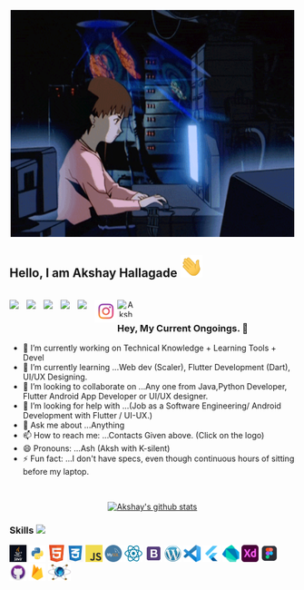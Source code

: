 <p align="center">

  <img src="images/main.gif" alt="Coder GIF" width="500" height="400">
  
</p>

## Hello, I am Akshay Hallagade <img src="https://github.com/AbdallahHemdan/AbdallahHemdan/blob/master/wave.gif" width="40">

<br/>

<div align="center">

<a href="https://www.hackerrank.com/akshayhallagade1">
  <img align="left" width="30px" src="https://assets.brandfolder.com/y9ol94wb/v/331198/view@2x.png?v=1591971279" draggable="false" />
</a>

<a href="https://www.linkedin.com/in/akshayhallagade/">
  <img align="left" width="30px" src="https://cdn.worldvectorlogo.com/logos/linkedin-icon-2.svg" draggable="false" />
</a>

<a href="https://github.com/likeitaash">
  <img align="left" width="30px" src="https://cdn.uconnectlabs.com/wp-content/uploads/sites/46/2019/04/GitHub-Mark.png" draggable="false" />
</a>

<a href="mailto:akshayhallagade2612@gmail.com">
  <img align="left" width="30px" src="https://encrypted-tbn0.gstatic.com/images?q=tbn:ANd9GcS-432TiQYC0uBfJf4dBsNuzL8KKAm1yYD-8WN23pjZtIRL_IN7ZAdz7e6RUuAOuSCog_8&usqp=CAU" draggable="false" />
</a>

<a href="https://www.facebook.com/hallagade/">
  <img align="left" width="30px" src="https://cdn4.iconfinder.com/data/icons/social-media-flat-7/64/Social-media_Facebook-512.png" draggable="false" />
</a>

<a href="https://www.instagram.com/akshay_hallagade/">
  <img align="left"  width="40px" src="images/social/insta.png" draggable="false" />
</a>

<a href="https://dev.to/likeitaash">
  <img align="left" img src="https://d2fltix0v2e0sb.cloudfront.net/dev-badge.svg" alt="Akshay Hallagade's DEV Profile" height="30" width="30">
</a>

</div>

<br />

### Hey, My Current Ongoings. 👋

- 🔭 I’m currently working on Technical Knowledge + Learning Tools + Devel
- 🌱 I’m currently learning ...Web dev (Scaler), Flutter Development (Dart), UI/UX Designing.
- 👯 I’m looking to collaborate on ...Any one from Java,Python Developer, Flutter Android App Developer or UI/UX designer.
- 🤔 I’m looking for help with ...(Job as a Software Engineering/ Android Development with Flutter / UI-UX.)
- 💬 Ask me about ...Anything
- 📫 How to reach me: ...Contacts Given above. (Click on the logo)
- 😄 Pronouns: ...Ash (Aksh with K-silent)
- ⚡ Fun fact: ...I don't have specs, even though continuous hours of sitting before my laptop.

<br/>

<div align="center">
  
[![Akshay's github stats](https://github-readme-stats.vercel.app/api?username=akshayhallagade)](https://github.com/anuraghazra/github-readme-stats)

</div>

### Skills <img src="https://media.giphy.com/media/WUlplcMpOCEmTGBtBW/giphy.gif" width="40">

<div>
  
  <code><img height="30" src="images/skills/java.png"></code>
  <code><img height="30" src="images/skills/python.png"></code>
  <code><img height="30" src="images/skills/html.png"></code>
  <code><img height="30" src="images/skills/css.png"></code>
  <code><img height="30" src="images/skills/javascript.png"></code>
  <code><img height="30" src="images/skills/mysql.png"></code>
  <code><img height="30" src="images/skills/react.png"></code>
  <code><img height="30" src="images/skills/bootstrap.png"></code>
  <code><img height="30" src="images/skills/wordpress.jfif"></code>
  <code><img height="30" src="images/skills/VSCode.png"></code>
  <code><img height="30" src="images/skills/flutter.png"></code>
  <code><img height="30" src="images/skills/dart.png"></code>
  <code><img height="30" src="images/skills/XD.png"></code>
  <code><img height="30" src="images/skills/Figma.png"></code>
  <code><img height="30" src="images/skills/Github desktop.png"></code>
  <code><img height="30" src="images/skills/firebase.png"></code>
  <code><img height="30" src="images/skills/Proteus.png"></code>

</div>
